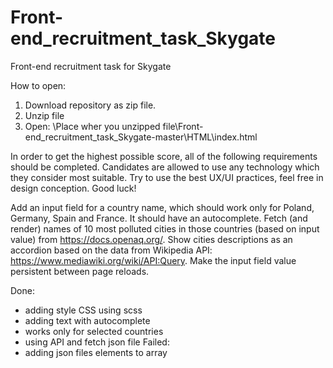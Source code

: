 # Front-end_recruitment_task_Skygate
Front-end recruitment task for Skygate

How to open:
1. Download repository as zip file.
2. Unzip file
3. Open: \Place wher you unzipped file\Front-end_recruitment_task_Skygate-master\HTML\index.html

In order to get the highest possible score, all of the following requirements should be completed. Candidates are allowed to use any technology which they consider most suitable. Try to use the best UX/UI practices, feel free in design conception. Good luck!

Add an input field for a country name, which should work only for Poland, Germany, Spain and France. It should have an autocomplete.
Fetch (and render) names of 10 most polluted cities in those countries (based on input value) from https://docs.openaq.org/.
Show cities descriptions as an accordion based on the data from Wikipedia API: https://www.mediawiki.org/wiki/API:Query.
Make the input field value persistent between page reloads.

Done:
- adding style CSS using scss
- adding text with autocomplete
- works only for selected countries
- using API and fetch json file
Failed: 
- adding json files elements to array
